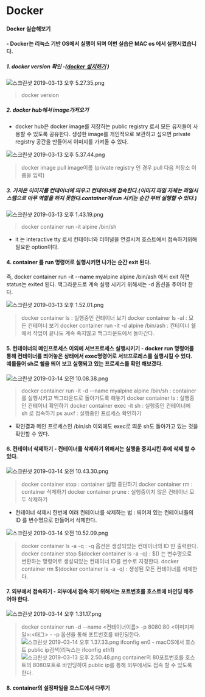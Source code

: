 # Docker
#### Docker 실습해보기
#### - Docker는 리눅스 기반 OS에서 실행이 되며 이번 실습은 MAC os 에서 실행시켰습니다.

##### 1. docker version 확인 -([docker 설치하기](https://docs.docker.com/install/ "docker 설치하기") )
![스크린샷 2019-03-13 오후 5.27.35.png](https://s3-ap-northeast-1.amazonaws.com/torchpad-production/wikis/10853/1p8zAOsKQV6I3b9Y5hYu_%E1%84%89%E1%85%B3%E1%84%8F%E1%85%B3%E1%84%85%E1%85%B5%E1%86%AB%E1%84%89%E1%85%A3%E1%86%BA%202019-03-13%20%E1%84%8B%E1%85%A9%E1%84%92%E1%85%AE%205.27.35.png)

> docker version

##### 2. docker hub에서 image가저오기
- docker hub은 docker image를 저장하는 public registry 로서 모든 유저들이 사용할 수 있도록 공유한다. 생성한 image를 개인적으로 보관하고 싶으면 private registry 공간을 만들어서 이미지를 가져올 수 있다.

![스크린샷 2019-03-13 오후 5.37.44.png](https://s3-ap-northeast-1.amazonaws.com/torchpad-production/wikis/10853/MxNifOiQWSDXFjKs4Ef6_%E1%84%89%E1%85%B3%E1%84%8F%E1%85%B3%E1%84%85%E1%85%B5%E1%86%AB%E1%84%89%E1%85%A3%E1%86%BA%202019-03-13%20%E1%84%8B%E1%85%A9%E1%84%92%E1%85%AE%205.37.44.png)

> docker image pull image이름 
(private registry 인 경우 pull 다음 저장소 이름을 입력)

##### 3. 가저온 이미지를 컨테이너에 띄우고 컨테이너에 접속한다.(이미지 파일 자체는 파일시스템으로 아무 역할을 하지 못한다.container에 run 시키는 순간 부터 실행할 수 있다.)
![스크린샷 2019-03-13 오후 1.43.19.png](https://s3-ap-northeast-1.amazonaws.com/torchpad-production/wikis/10853/k66d9jugQtSqBXFqswAL_%E1%84%89%E1%85%B3%E1%84%8F%E1%85%B3%E1%84%85%E1%85%B5%E1%86%AB%E1%84%89%E1%85%A3%E1%86%BA%202019-03-13%20%E1%84%8B%E1%85%A9%E1%84%92%E1%85%AE%201.43.19.png)

> docker container run -it alpine /bin/sh
- it 는 interactive tty 로서 컨테이너와 터미널을 연결시켜 호스트에서 접속하기위해 필요한 option이다.

#### 4. container 를 run 명령어로 실행시키면 나가는 순간 exit 된다.
즉, docker container run -it --name myalpine alpine /bin/ash 에서 exit 하면 status는 exited 된다. 백그라운드로 계속 실행 시키기 위해서는 -d 옵션을 주어야 한다.

![스크린샷 2019-03-13 오후 1.52.01.png](https://s3-ap-northeast-1.amazonaws.com/torchpad-production/wikis/10853/RE09vZaxQ26rz8nAx5fv_%E1%84%89%E1%85%B3%E1%84%8F%E1%85%B3%E1%84%85%E1%85%B5%E1%86%AB%E1%84%89%E1%85%A3%E1%86%BA%202019-03-13%20%E1%84%8B%E1%85%A9%E1%84%92%E1%85%AE%201.52.01.png)

> docker container ls  : 실행중인 컨테이너 보기
docker container ls -al : 모든 컨테이너 보기
docker container run -it -d alpine /bin/ash : 컨테이너 쉘에서 작업이 끝나도 계속 죽지않고 백그라운드에서 돌아간다.

#### 5. 컨테이너의 메인프로세스 이외에 서브프로세스 실행시키기 - docker run 명령어를 통해 컨테이너를 띄어놓은 상태에서 exec명령어로 서브프로레스를 실행시킬 수 있다. 예를들어 sh로 쉘을 띄어 보고 실행되고 있는 프로세스를 확인 해보겠다.

![스크린샷 2019-03-14 오전 10.08.38.png](https://s3-ap-northeast-1.amazonaws.com/torchpad-production/wikis/10853/y904LFb5Romp3jMighQ2_%E1%84%89%E1%85%B3%E1%84%8F%E1%85%B3%E1%84%85%E1%85%B5%E1%86%AB%E1%84%89%E1%85%A3%E1%86%BA%202019-03-14%20%E1%84%8B%E1%85%A9%E1%84%8C%E1%85%A5%E1%86%AB%2010.08.38.png)

> docker container run -it -d --name myalpine alpine /bin/sh : container 를 실행시키고 백그라운드로 돌아가도록 해놓기 
docker container ls : 실행중인 컨테이너 확인하기
docker container exec -it <containerID> sh : 실행중인 컨테이너에 sh 로 접속하기
ps auxf : 실행중인 프로세스 확인하기 
- 확인결과 메인 프로세스인 /bin/sh 이외에도 exec로 띄운 sh도 돌아가고 있는 것을 확인할 수 있다.

#### 6. 컨테이너 삭제하기 - 컨테이너를 삭제하기 위해서는 실행을 중지시킨 후에 삭제 할 수 있다.

![스크린샷 2019-03-14 오전 10.43.30.png](https://s3-ap-northeast-1.amazonaws.com/torchpad-production/wikis/10853/4MMxmZEJRQq5RYTQZ3xn_%E1%84%89%E1%85%B3%E1%84%8F%E1%85%B3%E1%84%85%E1%85%B5%E1%86%AB%E1%84%89%E1%85%A3%E1%86%BA%202019-03-14%20%E1%84%8B%E1%85%A9%E1%84%8C%E1%85%A5%E1%86%AB%2010.43.30.png)

> docker container stop <containerID> : container 실행 중단하기
docker container rm <containerID> : container 삭제하기
docker container prune : 실행중이지 않은 컨테이너 모두 삭제하기

* 컨테이너 삭제시 한번에 여러 컨테이너를 삭제하는 법 : 띄어져 있는 컨테이너들의 ID 를 변수명으로 만들어서 삭제한다.

![스크린샷 2019-03-14 오전 10.52.09.png](https://s3-ap-northeast-1.amazonaws.com/torchpad-production/wikis/10853/LHd1gLWGSa1SaazFvC3A_%E1%84%89%E1%85%B3%E1%84%8F%E1%85%B3%E1%84%85%E1%85%B5%E1%86%AB%E1%84%89%E1%85%A3%E1%86%BA%202019-03-14%20%E1%84%8B%E1%85%A9%E1%84%8C%E1%85%A5%E1%86%AB%2010.52.09.png)
> docker container ls -a -q : -q 옵션은 생성되있는 컨테이너의 ID 만 출력한다.
docker container stop $(docker container ls -a -q) : $() 는 변수명으로 변환하는 명령어로 생성되있는 컨테이너 ID를 변수로 지정한다.
docker container rm $(docker container ls -a -q) : 생성된 모든 컨테이너를 삭제한다.

#### 7. 외부에서 접속하기 - 외부에서 접속 하기 위해서는 포트번호를 호스트에 바인딩 해주어야 한다.


![스크린샷 2019-03-14 오후 1.31.17.png](https://s3-ap-northeast-1.amazonaws.com/torchpad-production/wikis/10853/s0yxgXSbQviYqeBlJiHP_%E1%84%89%E1%85%B3%E1%84%8F%E1%85%B3%E1%84%85%E1%85%B5%E1%86%AB%E1%84%89%E1%85%A3%E1%86%BA%202019-03-14%20%E1%84%8B%E1%85%A9%E1%84%92%E1%85%AE%201.31.17.png)
> docker container run -d --name <컨테이너이름> -p 8080:80 <이미지파일>:<태그>  - -p 옵션을 통해 포트번호를 바인딩한다.
![스크린샷 2019-03-14 오후 1.37.33.png](https://s3-ap-northeast-1.amazonaws.com/torchpad-production/wikis/10853/yIL6j8PuS7mVytZRvWJC_%E1%84%89%E1%85%B3%E1%84%8F%E1%85%B3%E1%84%85%E1%85%B5%E1%86%AB%E1%84%89%E1%85%A3%E1%86%BA%202019-03-14%20%E1%84%8B%E1%85%A9%E1%84%92%E1%85%AE%201.37.33.png)
> ifconfig en0 - macOS에서 호스트 public ip검색(리눅스는 ifconfig eth1)
![스크린샷 2019-03-13 오후 2.50.48.png](https://s3-ap-northeast-1.amazonaws.com/torchpad-production/wikis/10853/mPvWfo6KTGmBIEK9f6lN_%E1%84%89%E1%85%B3%E1%84%8F%E1%85%B3%E1%84%85%E1%85%B5%E1%86%AB%E1%84%89%E1%85%A3%E1%86%BA%202019-03-13%20%E1%84%8B%E1%85%A9%E1%84%92%E1%85%AE%202.50.48.png)
> container의 80포트번호를 호스트의 8080포트로 바인딩하여 public ip를 통해 외부에서도 접속 할 수 있도록 한다.

#### 8. container의 설정파일을 호스트에서 다루기
